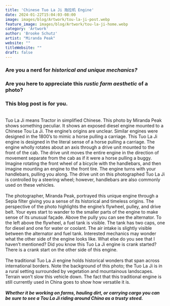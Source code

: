 ```yaml
---
title: 'Chinese Tuo La Ji 拖拉机 Engine'
date: 2024-01-22T15:04:03-08:00
image: images/blog/Artwork/tou-la-ji-post.webp
feature_image: images/blog/Artwork/tou-la-ji-home.webp
category: 'Artwork'
author: 'Brooke Schutz'
artist: "Miranda Peak"
website: ""
titleWebsite: ""
draft: false
---
```

### Are you a nerd for ***historical and unique mechanics?***

### Are you here to appreciate this ***rustic farm aesthetic*** of a photo?

### This blog post is for you.

\
Tuo La Ji means Tractor in simplified Chinese. This photo by Miranda Peak shows something peculiar. It shows an exposed diesel engine mounted to a Chinese Tou La Ji. The engine’s origins are unclear. Similar engines were designed in the 1800’s to mimic a horse pulling a carriage. This Tuo La Ji engine is designed in the literal sense of a horse pulling a carriage. The engine wholly rotates about an axis through a drive unit mounted to the front of the cab. The drive unit moves the entire engine in the direction of movement separate from the cab as if it were a horse pulling a buggy. Imagine rotating the front wheel of a bicycle with the handlebars, and then imagine mounting an engine to the front tire. The engine turns with your handlebars, pulling you along. The drive unit on this photographed Tuo La Ji is controlled by a steering wheel; however, handlebars are also commonly used on these vehicles.\
\
The photographer, Miranda Peak, portrayed this unique engine through a Sepia filter giving you a sense of its historical and timeless origins. The perspective of the photo highlights the engine’s flywheel, pulley, and drive belt. Your eyes start to wander to the smaller parts of the engine to make sense of its unusual façade. Above the pully you can see the alternator. To the left above the flywheel, a fuel tank is visible. The tank has two caps, one for diesel and one for water or coolant. The air intake is slightly visible between the alternator and fuel tank. Interested mechanics may wonder what the other side of the engine looks like. What else do you see that I haven’t mentioned? Did you know this Tuo La Ji engine is crank started? There is a crank start on the other side of this engine.\
\
The traditional Tuo La Ji engine holds historical wonders that span across international borders. Note the background of this photo; the Tuo La Ji is in a rural setting surrounded by vegetation and mountainous landscapes. Terrain won’t slow this vehicle down. The fact that this traditional engine is still currently used in China goes to show how versatile it is.\
\
***Whether it be working on farms, hauling dirt, or carrying cargo you can be sure to see a Tou La Ji riding around China as a trusty steed.***

